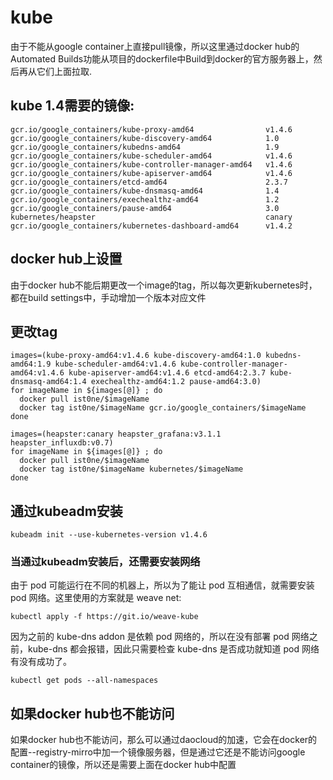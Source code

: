 # kube
由于不能从google container上直接pull镜像，所以这里通过docker hub的Automated Builds功能从项目的dockerfile中Build到docker的官方服务器上，然后再从它们上面拉取.

##	kube 1.4需要的镜像:
```
gcr.io/google_containers/kube-proxy-amd64                v1.4.6
gcr.io/google_containers/kube-discovery-amd64            1.0
gcr.io/google_containers/kubedns-amd64                   1.9
gcr.io/google_containers/kube-scheduler-amd64            v1.4.6
gcr.io/google_containers/kube-controller-manager-amd64   v1.4.6
gcr.io/google_containers/kube-apiserver-amd64            v1.4.6
gcr.io/google_containers/etcd-amd64                      2.3.7
gcr.io/google_containers/kube-dnsmasq-amd64              1.4
gcr.io/google_containers/exechealthz-amd64               1.2
gcr.io/google_containers/pause-amd64                     3.0
kubernetes/heapster                                      canary
gcr.io/google_containers/kubernetes-dashboard-amd64      v1.4.2
```

## docker hub上设置
由于docker hub不能后期更改一个image的tag，所以每次更新kubernetes时，都在build settings中，手动增加一个版本对应文件

## 更改tag
```
images=(kube-proxy-amd64:v1.4.6 kube-discovery-amd64:1.0 kubedns-amd64:1.9 kube-scheduler-amd64:v1.4.6 kube-controller-manager-amd64:v1.4.6 kube-apiserver-amd64:v1.4.6 etcd-amd64:2.3.7 kube-dnsmasq-amd64:1.4 exechealthz-amd64:1.2 pause-amd64:3.0)
for imageName in ${images[@]} ; do
  docker pull ist0ne/$imageName
  docker tag ist0ne/$imageName gcr.io/google_containers/$imageName
done

images=(heapster:canary heapster_grafana:v3.1.1 heapster_influxdb:v0.7)
for imageName in ${images[@]} ; do
  docker pull ist0ne/$imageName
  docker tag ist0ne/$imageName kubernetes/$imageName
done
```


## 通过kubeadm安装
```
kubeadm init --use-kubernetes-version v1.4.6
```
### 当通过kubeadm安装后，还需要安装网络
由于 pod 可能运行在不同的机器上，所以为了能让 pod 互相通信，就需要安装 pod 网络。这里使用的方案就是 weave net:
```
kubectl apply -f https://git.io/weave-kube
```
因为之前的 kube-dns addon 是依赖 pod 网络的，所以在没有部署 pod 网络之前，kube-dns 都会报错，因此只需要检查 kube-dns 是否成功就知道 pod 网络有没有成功了。
```
kubectl get pods --all-namespaces
```

## 如果docker hub也不能访问
如果docker hub也不能访问，那么可以通过daocloud的加速，它会在docker的配置--registry-mirro中加一个镜像服务器，但是通过它还是不能访问google container的镜像，所以还是需要上面在docker hub中配置

